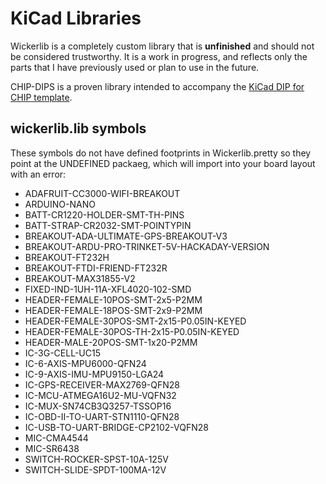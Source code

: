 # KiCad Libraries

Wickerlib is a completely custom library that is **unfinished** and should not be considered trustworthy. It is a work in progress, and reflects only the parts that I have previously used or plan to use in the future.

CHIP-DIPS is a proven library intended to accompany the <a href="https://github.com/wickerbox/wickerlib/tree/master/templates/chip-dip-shield">KiCad DIP for CHIP template</a>.

## wickerlib.lib symbols

These symbols do not have defined footprints in Wickerlib.pretty so they point at the UNDEFINED packaeg, which will import into your board layout with an error: 

- ADAFRUIT-CC3000-WIFI-BREAKOUT
- ARDUINO-NANO
- BATT-CR1220-HOLDER-SMT-TH-PINS
- BATT-STRAP-CR2032-SMT-POINTYPIN
- BREAKOUT-ADA-ULTIMATE-GPS-BREAKOUT-V3
- BREAKOUT-ARDU-PRO-TRINKET-5V-HACKADAY-VERSION
- BREAKOUT-FT232H
- BREAKOUT-FTDI-FRIEND-FT232R
- BREAKOUT-MAX31855-V2
- FIXED-IND-1UH-11A-XFL4020-102-SMD
- HEADER-FEMALE-10POS-SMT-2x5-P2MM
- HEADER-FEMALE-18POS-SMT-2x9-P2MM
- HEADER-FEMALE-30POS-SMT-2x15-P0.05IN-KEYED
- HEADER-FEMALE-30POS-TH-2x15-P0.05IN-KEYED
- HEADER-MALE-20POS-SMT-1x20-P2MM
- IC-3G-CELL-UC15
- IC-6-AXIS-MPU6000-QFN24
- IC-9-AXIS-IMU-MPU9150-LGA24
- IC-GPS-RECEIVER-MAX2769-QFN28
- IC-MCU-ATMEGA16U2-MU-VQFN32
- IC-MUX-SN74CB3Q3257-TSSOP16
- IC-OBD-II-TO-UART-STN1110-QFN28
- IC-USB-TO-UART-BRIDGE-CP2102-VQFN28
- MIC-CMA4544
- MIC-SR6438
- SWITCH-ROCKER-SPST-10A-125V
- SWITCH-SLIDE-SPDT-100MA-12V

